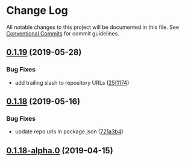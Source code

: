 # Change Log

All notable changes to this project will be documented in this file.
See [Conventional Commits](https://conventionalcommits.org) for commit guidelines.

## [0.1.19](https://github.com/datacamp-engineering/design-system/tree/master/packages/stylesheets/tabbed-nav/compare/@datacamp/waffles-tabbed-nav@0.1.18...@datacamp/waffles-tabbed-nav@0.1.19) (2019-05-28)


### Bug Fixes

* add trailing slash to repository URLs ([25f1174](https://github.com/datacamp-engineering/design-system/tree/master/packages/stylesheets/tabbed-nav/commit/25f1174))





## [0.1.18](https://github.com/datacamp-engineering/design-system/tree/master/packages/stylesheets/tabbed-nav/compare/@datacamp/waffles-tabbed-nav@0.1.18-alpha.0...@datacamp/waffles-tabbed-nav@0.1.18) (2019-05-16)


### Bug Fixes

* update repo urls in package.json ([721a3b4](https://github.com/datacamp-engineering/design-system/tree/master/packages/stylesheets/tabbed-nav/commit/721a3b4))





## [0.1.18-alpha.0](https://github.com/datacamp/design-system/compare/@datacamp/waffles-tabbed-nav@0.1.18-alpha.0...@datacamp/waffles-tabbed-nav@0.1.18-alpha.0) (2019-04-15)
